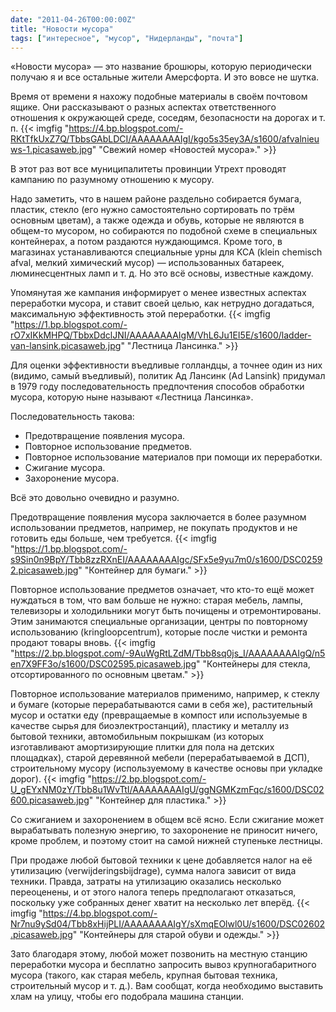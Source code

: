 ```yaml
---
date: "2011-04-26T00:00:00Z"
title: "Новости мусора"
tags: ["интересное", "мусор", "Нидерланды", "почта"]
---
```


«Новости мусора» — это название брошюры, которую периодически получаю я и все остальные жители Амерсфорта. И это вовсе не шутка.

Время от времени я нахожу подобные материалы в своём почтовом ящике. Они рассказывают о разных аспектах ответственного отношения к окружающей среде, соседям, безопасности на дорогах и т. п.
{{< imgfig "https://4.bp.blogspot.com/-RKtTfkUxZ7Q/TbbsGAbLDCI/AAAAAAAAIgI/kgo5s35ey3A/s1600/afvalnieuws-1.picasaweb.jpg" "Свежий номер «Новостей мусора»." >}}

<!--more-->

В этот раз вот все муниципалитеты провинции Утрехт проводят кампанию по разумному отношению к мусору.

Надо заметить, что в нашем районе раздельно собирается бумага, пластик, стекло (его нужно самостоятельно сортировать по трём основным цветам), а также одежда и обувь, которые не являются в общем-то мусором, но собираются по подобной схеме в специальных контейнерах, а потом раздаются нуждающимся. Кроме того, в магазинах устанавливаются специальные урны для KCA (klein chemisch afval, мелкий химический мусор) — использованных батареек, люминесцентных ламп и т. д. Но это всё основы, известные каждому.

Упомянутая же кампания информирует о менее известных аспектах переработки мусора, и ставит своей целью, как нетрудно догадаться, максимальную эффективность этой переработки.
{{< imgfig "https://1.bp.blogspot.com/-rO7xIKkMHPQ/TbbxDdclJNI/AAAAAAAAIgM/VhL6Ju1EI5E/s1600/ladder-van-lansink.picasaweb.jpg" "Лестница Лансинка." >}}

Для оценки эффективности въедливые голландцы, а точнее один из них (видимо, самый въедливый), политик Ад Лансинк (Ad Lansink) придумал в 1979 году последовательность предпочтения способов обработки мусора, которую ныне называют «Лестница Лансинка».

Последовательность такова:

* Предотвращение появления мусора.
* Повторное использование предметов.
* Повторное использование материалов при помощи их переработки.
* Сжигание мусора.
* Захоронение мусора.

Всё это довольно очевидно и разумно.

Предотвращение появления мусора заключается в более разумном использовании предметов, например, не покупать продуктов и не готовить еды больше, чем требуется.
{{< imgfig "https://1.bp.blogspot.com/-s9Sin0n9BpY/Tbb8zzRXnEI/AAAAAAAAIgc/SFx5e9yu7m0/s1600/DSC02592.picasaweb.jpg" "Контейнер для бумаги." >}}

Повторное использование предметов означает, что кто-то ещё может нуждаться в том, что вам больше не нужно: старая мебель, лампы, телевизоры и холодильники могут быть почищены и отремонтированы. Этим занимаются специальные организации, центры по повторному использованию (kringloopcentrum), которые после чистки и ремонта продают товары вновь.
{{< imgfig "https://2.bp.blogspot.com/-9AuWgRtLZdM/Tbb8sq0js_I/AAAAAAAAIgQ/n5en7X9FF3o/s1600/DSC02595.picasaweb.jpg" "Контейнеры для стекла, отсортированного по основным цветам." >}}

Повторное использование материалов применимо, например, к стеклу и бумаге (которые перерабатываются сами в себя же), растительный мусор и остатки еду (превращаемые в компост или используемые в качестве сырья для биоэлектростанций), пластику и металлу из бытовой техники, автомобильным покрышкам (из которых изготавливают амортизирующие плитки для пола на детских площадках), старой деревянной мебели (перерабатываемой в ДСП), строительному мусору (используемому в качестве основы при укладке дорог).
{{< imgfig "https://2.bp.blogspot.com/-U_gEYxNM0zY/Tbb8u1WvTtI/AAAAAAAAIgU/ggNGMKzmFqc/s1600/DSC02600.picasaweb.jpg" "Контейнер для пластика." >}}

Со сжиганием и захоронением в общем всё ясно. Если сжигание может вырабатывать полезную энергию, то захоронение не приносит ничего, кроме проблем, и поэтому стоит на самой нижней ступеньке лестницы.

При продаже любой бытовой техники к цене добавляется налог на её утилизацию (verwijderingsbijdrage), сумма налога зависит от вида техники. Правда, затраты на утилизацию оказались несколько переоценены, и от этого налога теперь предполагают отказаться, поскольку уже собранных денег хватит на несколько лет вперёд.
{{< imgfig "https://4.bp.blogspot.com/-Nr7nu9ySd04/Tbb8xHijPLI/AAAAAAAAIgY/sXmqEOlwl0U/s1600/DSC02602.picasaweb.jpg" "Контейнеры для старой обуви и одежды." >}}

Зато благодаря этому, любой может позвонить на местную станцию переработки мусора и бесплатно запросить вывоз крупногабаритного мусора (такого, как старая мебель, крупная бытовая техника, строительный мусор и т. д.). Вам сообщат, когда необходимо выставить хлам на улицу, чтобы его подобрала машина станции.
